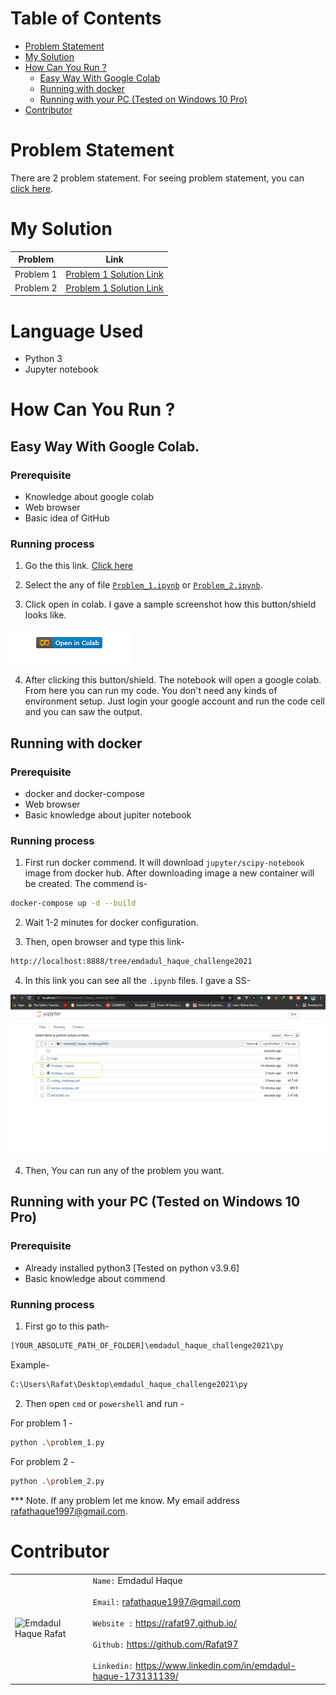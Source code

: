  # Table of Contents
 
- [Problem Statement](#Problem-Statement)
- [My Solution](#My-Solution)
- [How Can You Run ?](#How-Can-You-Run-)
   - [Easy Way With Google Colab](#Easy-Way-With-Google-Colab)
   - [Running with docker](#Running-with-docker)
   - [Running with your PC (Tested on Windows 10 Pro)](#running-with-your-pc-tested-on-windows-10-pro)
- [Contributor](#Contributor)



# Problem Statement

There are 2 problem statement. For seeing problem statement, you can [click here](./coding_challenge.pdf). 

# My Solution 

| Problem      | Link |
| ----------- | ----------- |
| Problem 1      | [Problem 1  Solution Link](./Problem_1.ipynb)       |
| Problem 2      | [Problem 1  Solution Link](./Problem_2.ipynb)       |

# Language Used

* Python 3
* Jupyter notebook

# How Can You Run ?

## Easy Way With Google Colab.

### Prerequisite 

* Knowledge about google colab
* Web browser
* Basic idea of GitHub

### Running process 
1. Go the this link. [Click here](https://github.com/Rafat97/rafat97-content-static/tree/main/Notebook/emdadul_haque_challenge2021)

2. Select the any of file [`Problem_1.ipynb`]((./Problem_1.ipynb)) or [`Problem_2.ipynb`]((./Problem_2.ipynb)).

3. Click open in colab. I gave a sample screenshot how this button/shield looks like. 

![Click here](./imgs/1.png)

4. After clicking this button/shield. The notebook will open a google colab. From here you can run my code. You don't need any kinds of environment setup. Just login your google account and run the code cell and you can saw the output.


## Running with docker

### Prerequisite 

* docker and docker-compose
* Web browser
* Basic knowledge about jupiter notebook

### Running process 
1. First run docker commend. It will download `jupyter/scipy-notebook` image from docker hub. After downloading image a new container will be created. The commend is-

```bash
docker-compose up -d --build
```

2. Wait 1-2 minutes for docker configuration.

3. Then, open browser and type this link-

```bash
http://localhost:8888/tree/emdadul_haque_challenge2021
```

4. In this link you can see all the `.ipynb` files. I gave a SS-

![Click here](./imgs/2.png)


4. Then, You can run any of the problem you want. 


## Running with your PC (Tested on Windows 10 Pro)

### Prerequisite 

* Already installed python3 [Tested on python v3.9.6]
* Basic knowledge about commend

### Running process 
1. First go to this path-
```bash
[YOUR_ABSOLUTE_PATH_OF_FOLDER]\emdadul_haque_challenge2021\py
```
Example-
```bash
C:\Users\Rafat\Desktop\emdadul_haque_challenge2021\py
```

2. Then open `cmd` or `powershell` and run -

For problem 1 -
```bash
python .\problem_1.py
```

For problem 2 -
```bash
python .\problem_2.py
```
*** Note. If any problem let me know. My email address rafathaque1997@gmail.com. 


# Contributor 
| |  |
| ----------- | ----------- |
| ![Emdadul Haque Rafat](https://rafat97.github.io/static/c3688eb99d1fef50023a121e3abc5fa6/e8044/my-image.jpg)      | `Name:` Emdadul Haque <br /><br /> `Email:` rafathaque1997@gmail.com <br /><br /> `Website :` https://rafat97.github.io/ <br /><br />`Github:` https://github.com/Rafat97 <br /><br /> `Linkedin:` https://www.linkedin.com/in/emdadul-haque-173131139/   |
